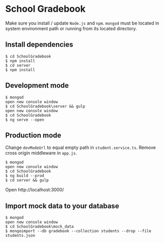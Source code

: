 # School Gradebook

Make sure you install / update `Node.js` and `npm`.
`mongod` must be located in system environment path or running from its located directory.

## Install dependencies

```
$ cd SchoolGradebook
$ npm install
$ cd server
$ npm install
```

## Development mode

```
$ mongod
open new console window
$ cd SchoolGradebook\server && gulp
open new console window
$ cd SchoolGradebook
$ ng serve --open
```

## Production mode

Change `devModeUrl` to equal empty path in `student.service.ts`.
Remove cross origin middleware in `app.js`.

```
$ mongod
open new console window
$ cd SchoolGradebook
$ ng build --prod
$ cd server && gulp
```

Open http://localhost:3000/

## Import mock data to your database

```
$ mongod
open new console window
$ cd SchoolGradebook\mock_data
$ mongoimport --db gradebook --collection students --drop --file students.json
```